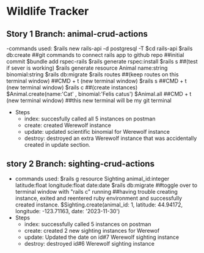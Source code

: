 # Wildlife Tracker 

## Story 1 Branch: animal-crud-actions
-commands used: 
    $rails new rails-api -d postgresql -T
    $cd rails-api 
    $rails db:create
    ##git commands to connect rails app to github repo
    ##initial commit
    $bundle add rspec-rails
    $rails generate rspec:install
    $rails s ##(test if sever is working)
    $rails generate resource Animal name:string binomial:string
    $rails db:migrate
    $rails routes ##(keep routes on this terminal window)
    ##CMD + t (new terminal window)
    $rails s
    ##CMD + t (new terminal window)
    $rails c ##(create instances)
    $Animal.create(name:'Cat' , binomial:'Felis catus')
    $Animal.all 
    ##CMD + t (new terminal window)
    ##this new terminal will be my git terminal
- Steps
    - index: succesfully called all 5 instances on postman
    - create: created Werewolf instance
    - update: updated scientific binomial for Werewolf instance
    - destroy: destroyed an extra Werewolf instance that was accidentally created in update section.


## story 2 Branch: sighting-crud-actions
- commands used: 
    $rails g resource Sighting animal_id:integer latitude:float longitude:float date:date
    $rails db:migrate
    ##toggle over to terminal window with "rails c" running
    ##having trouble creating instance, exited and reentered ruby environment and successfully created instance.
    $Sighting.create(animal_id: 1, latitude: 44.94172, longitude: -123.71163, date: '2023-11-30')
- Steps
    - index: successfully called 5 instances on postman
    - create: created 2 new sighting instances for Werewof
    - update: Updated the date on id#7 Werewolf sighting instance
    - destroy: destroyed id#6 Werewolf sighting instance